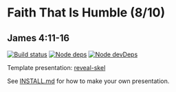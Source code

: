 # Faith That Is Humble (8/10)
## James 4:11-16

[![Build status](https://api.travis-ci.org/sermons/faith-humble.svg)](https://travis-ci.org/github/sermons/faith-humble)
[![Node deps](https://david-dm.org/sermons/faith-humble.svg)](https://david-dm.org/sermons/faith-humble)
[![Node devDeps](https://david-dm.org/sermons/faith-humble/dev-status.svg)](https://david-dm.org/sermons/faith-humble?type=dev)

Template presentation: [reveal-skel](https://github.com/sermons/reveal-skel)

See [INSTALL.md](INSTALL.md)
for how to make your own presentation.
